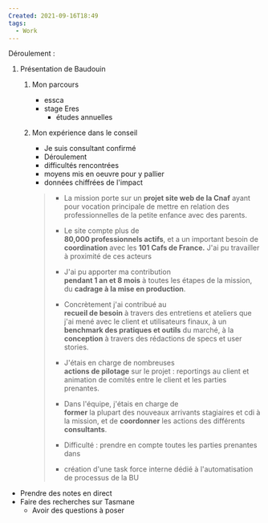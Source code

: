 ```yaml
---
Created: 2021-09-16T18:49
tags:
  - Work
---
```

Déroulement :
1. Présentation de Baudouin
    1. Mon parcours
        - essca
        - stage Eres
            - études annuelles
            
    2. Mon expérience dans le conseil
        
        - Je suis consultant confirmé
        - Déroulement
        - difficultés rencontrées
        - moyens mis en oeuvre pour y pallier
        - données chiffrées de l'impact
        
        > - La mission porte sur un **projet site web de la Cnaf** ayant pour vocation principale de mettre en relation des professionnelles de la petite enfance avec des parents.  
        > - Le site compte plus de  
        > **80,000 professionnels actifs**, et a un important besoin de **coordination** avec les **101 Cafs de France.** J'ai pu travailler à proximité de ces acteurs  
        > - J'ai pu apporter ma contribution  
        > **pendant 1 an et 8 mois** à toutes les étapes de la mission, du **cadrage à la mise en production**.  
        > - Concrètement j'ai contribué au  
        > **recueil de besoin** à travers des entretiens et ateliers que j'ai mené avec le client et utilisateurs finaux, à un **benchmark des pratiques et outils** du marché, à la **conception** à travers des rédactions de specs et user stories.  
        > - J'étais en charge de nombreuses  
        > **actions de pilotage** sur le projet : reportings au client et animation de comités entre le client et les parties prenantes.  
        > - Dans l'équipe, j'étais en charge de  
        > **former** la plupart des nouveaux arrivants stagiaires et cdi à la mission, et de **coordonner** les actions des différents **consultants**.  
        > - Difficulté : prendre en compte toutes les parties prenantes dans  
        >   
        > - création d'une task force interne dédié à l'automatisation de processus de la BU  
        
  
- Prendre des notes en direct
- Faire des recherches sur Tasmane
    - Avoir des questions à poser